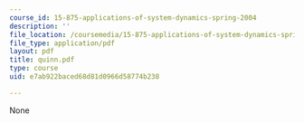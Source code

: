 ```yaml
---
course_id: 15-875-applications-of-system-dynamics-spring-2004
description: ''
file_location: /coursemedia/15-875-applications-of-system-dynamics-spring-2004/e7ab922baced68d81d0966d58774b238_quinn.pdf
file_type: application/pdf
layout: pdf
title: quinn.pdf
type: course
uid: e7ab922baced68d81d0966d58774b238

---
```

None